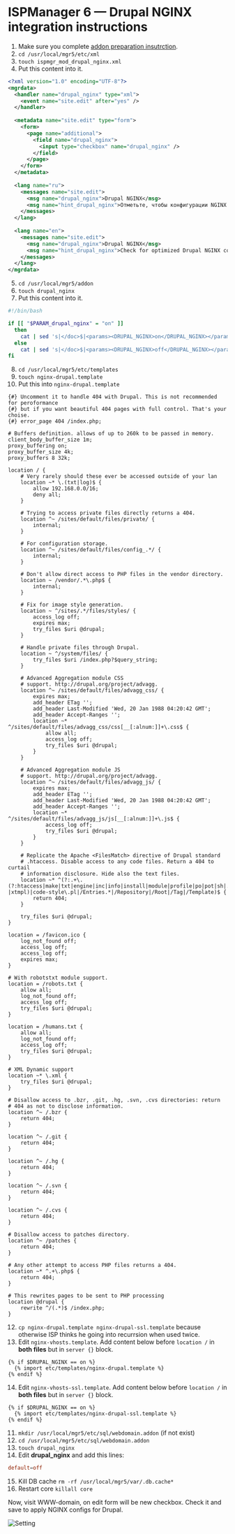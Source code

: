 # ISPManager 6 — Drupal NGINX integration instructions

1. Make sure you complete [addon preparation insutrction](addon-prepare.md).
2. `cd /usr/local/mgr5/etc/xml`
3. `touch ispmgr_mod_drupal_nginx.xml`
4. Put this content into it.

```xml
<?xml version="1.0" encoding="UTF-8"?>
<mgrdata>
  <handler name="drupal_nginx" type="xml">
    <event name="site.edit" after="yes" />
  </handler>
  
  <metadata name="site.edit" type="form">
    <form>
      <page name="additional">
        <field name="drupal_nginx">
          <input type="checkbox" name="drupal_nginx" />
        </field>
      </page>
    </form>
  </metadata>
  
  <lang name="ru">
    <messages name="site.edit">
      <msg name="drupal_nginx">Drupal NGINX</msg>
      <msg name="hint_drupal_nginx">Отметьте, чтобы конфигурации NGINX были оптимизированы под Drupal.</msg>
    </messages>
  </lang>
  
  <lang name="en">
    <messages name="site.edit">
      <msg name="drupal_nginx">Drupal NGINX</msg>
      <msg name="hint_drupal_nginx">Check for optimized Drupal NGINX config.</msg>
    </messages>
  </lang>
</mgrdata>
```

5. `cd /usr/local/mgr5/addon`
6. `touch drupal_nginx`
7. Put this content into it.

```bash
#!/bin/bash

if [[ "$PARAM_drupal_nginx" = "on" ]]
  then
    cat | sed 's|</doc>$|<params><DRUPAL_NGINX>on</DRUPAL_NGINX></params></doc>|'
  else
    cat | sed 's|</doc>$|<params><DRUPAL_NGINX>off</DRUPAL_NGINX></params></doc>|'
fi
```

8. `cd /usr/local/mgr5/etc/templates`
9. `touch nginx-drupal.template`
10. Put this into `nginx-drupal.template`

```nginx
{#} Uncomment it to handle 404 with Drupal. This is not recommended for peroformance
{#} but if you want beautiful 404 pages with full control. That's your choise.
{#} error_page 404 /index.php;

# Buffers definition. allows of up to 260k to be passed in memory.
client_body_buffer_size 1m;
proxy_buffering on;
proxy_buffer_size 4k;
proxy_buffers 8 32k;

location / {
    # Very rarely should these ever be accessed outside of your lan
    location ~* \.(txt|log)$ {
        allow 192.168.0.0/16;
        deny all;
    }

    # Trying to access private files directly returns a 404.
    location ^~ /sites/default/files/private/ {
        internal;
    }

    # For configuration storage.
    location ^~ /sites/default/files/config_.*/ {
        internal;
    }

    # Don't allow direct access to PHP files in the vendor directory.
    location ~ /vendor/.*\.php$ {
        internal;
    }

    # Fix for image style generation.
    location ~ ^/sites/.*/files/styles/ {
        access_log off;
        expires max;
        try_files $uri @drupal;
    }

    # Handle private files through Drupal.
    location ~ ^/system/files/ {
        try_files $uri /index.php?$query_string;
    }

    # Advanced Aggregation module CSS
    # support. http://drupal.org/project/advagg.
    location ^~ /sites/default/files/advagg_css/ {
        expires max;
        add_header ETag '';
        add_header Last-Modified 'Wed, 20 Jan 1988 04:20:42 GMT';
        add_header Accept-Ranges '';
        location ~* ^/sites/default/files/advagg_css/css[__[:alnum:]]+\.css$ {
            allow all;
            access_log off;
            try_files $uri @drupal;
        }
    }

    # Advanced Aggregation module JS
    # support. http://drupal.org/project/advagg.
    location ^~ /sites/default/files/advagg_js/ {
        expires max;
        add_header ETag '';
        add_header Last-Modified 'Wed, 20 Jan 1988 04:20:42 GMT';
        add_header Accept-Ranges '';
        location ~* ^/sites/default/files/advagg_js/js[__[:alnum:]]+\.js$ {
            access_log off;
            try_files $uri @drupal;
        }
    }

    # Replicate the Apache <FilesMatch> directive of Drupal standard
    # .htaccess. Disable access to any code files. Return a 404 to curtail
    # information disclosure. Hide also the text files.
    location ~* ^(?:.+\.(?:htaccess|make|txt|engine|inc|info|install|module|profile|po|pot|sh|.*sql|test|theme|tpl(?:\.php)?|xtmpl)|code-style\.pl|/Entries.*|/Repository|/Root|/Tag|/Template)$ {
        return 404;
    }

    try_files $uri @drupal;
}

location = /favicon.ico {
    log_not_found off;
    access_log off;
    access_log off;
    expires max;
}

# With robotstxt module support.
location = /robots.txt {
    allow all;
    log_not_found off;
    access_log off;
    try_files $uri @drupal;
}

location = /humans.txt {
    allow all;
    log_not_found off;
    access_log off;
    try_files $uri @drupal;
}

# XML Dynamic support
location ~* \.xml {
    try_files $uri @drupal;
}

# Disallow access to .bzr, .git, .hg, .svn, .cvs directories: return
# 404 as not to disclose information.
location ^~ /.bzr {
    return 404;
}

location ^~ /.git {
    return 404;
}

location ^~ /.hg {
    return 404;
}

location ^~ /.svn {
    return 404;
}

location ^~ /.cvs {
    return 404;
}

# Disallow access to patches directory.
location ^~ /patches {
    return 404;
}

# Any other attempt to access PHP files returns a 404.
location ~* ^.+\.php$ {
    return 404;
}

# This rewrites pages to be sent to PHP processing
location @drupal {
    rewrite ^/(.*)$ /index.php;
}
```
12. `cp nginx-drupal.template nginx-drupal-ssl.template` because otherwise ISP thinks he going into recurrsion when used twice.
13. Edit `nginx-vhosts.template`. Add content below before `location /` in **both files** but in `server {}` block.

```nginx
{% if $DRUPAL_NGINX == on %}
  {% import etc/templates/nginx-drupal.template %}
{% endif %}
```
14. Edit `nginx-vhosts-ssl.template`. Add content below before `location /` in **both files** but in `server {}` block.

```nginx
{% if $DRUPAL_NGINX == on %}
  {% import etc/templates/nginx-drupal-ssl.template %}
{% endif %}
```

11. `mkdir /usr/local/mgr5/etc/sql/webdomain.addon` (if not exist)
12. `cd /usr/local/mgr5/etc/sql/webdomain.addon`
13. `touch drupal_nginx`
14. Edit **drupal_nginx** and add this lines:

```conf
default=off
```

15. Kill DB cache `rm -rf /usr/local/mgr5/var/.db.cache*`
16. Restart core `killall core`


Now, visit WWW-domain, on edit form will be new checkbox. Check it and save to apply NGINX configs for Drupal.

![Setting](https://i.imgur.com/w1MT0Fr.png)

